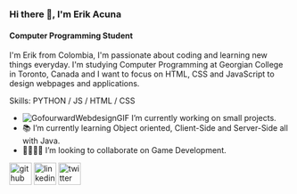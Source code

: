 ### Hi there 👋, I'm Erik Acuna
#### Computer Programming Student 
I'm Erik from Colombia, I'm passionate about coding and learning new things everyday. I'm studying Computer Programming at Georgian College in Toronto, Canada and I want to focus on HTML, CSS and JavaScript to design webpages and applications.

Skills: PYTHON / JS / HTML / CSS

- ![GofourwardWebdesignGIF](https://github.com/erikmr11/erikmr11/assets/133611413/98b858e9-c033-45c1-b9e5-a44072501678)
 I’m currently working on small projects. 
- 📚 I’m currently learning Object oriented, Client-Side and Server-Side all with Java.  
- 🫱🏻‍🫲🏼 I’m looking to collaborate on Game Development. 


[<img src='https://cdn.jsdelivr.net/npm/simple-icons@3.0.1/icons/github.svg' alt='github' height='40'>](https://github.com/erikmr11)  [<img src='https://cdn.jsdelivr.net/npm/simple-icons@3.0.1/icons/linkedin.svg' alt='linkedin' height='40'>](https://www.linkedin.com/in/https://www.linkedin.com/in/erik-acuna-17a77b26a?lipi=urn%3Ali%3Apage%3Ad_flagship3_profile_view_base_contact_details%3BXR%2BuyL%2FbQ9SUPLNasdrgTw%3D%3D/)  [<img src='https://cdn.jsdelivr.net/npm/simple-icons@3.0.1/icons/twitter.svg' alt='twitter' height='40'>](https://twitter.com/@ErikMR11_)  

